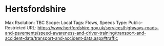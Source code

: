 # Hertsfordshire

Max Rsolution: TBC
Scope: Local
Tags: Flows, Speeds
Type: Public-Restricted
URL: https://www.hertfordshire.gov.uk/services/highways-roads-and-pavements/speed-awareness-and-driver-training/transport-and-accident-data/transport-and-accident-data.aspx#traffic